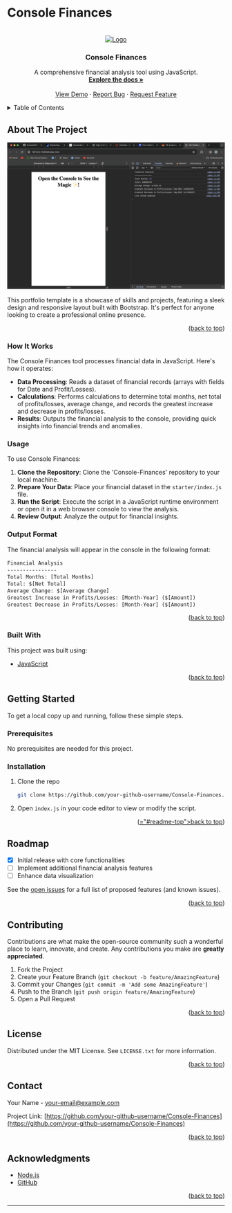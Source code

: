 # Console Finances

<a name="readme-top"></a>

<!-- PROJECT LOGO -->
<br />
<div align="center">
  <a href="https://github.com/your-github-username/Console-Finances">
    <img src="" alt="Logo" width="80" height="80">
  </a>

  <h3 align="center">Console Finances</h3>

  <p align="center">
    A comprehensive financial analysis tool using JavaScript.
    <br />
    <a href="https://github.com/your-github-username/Console-Finances"><strong>Explore the docs »</strong></a>
    <br />
    <br />
    <a href="https://your-github-username.github.io/Console-Finances/">View Demo</a>
    ·
    <a href="https://github.com/your-github-username/Console-Finances/issues">Report Bug</a>
    ·
    <a href="https://github.com/your-github-username/Console-Finances/issues">Request Feature</a>
  </p>
</div>

<!-- TABLE OF CONTENTS -->
<details>
  <summary>Table of Contents</summary>
  <ol>
    <li><a href="#about-the-project">About The Project</a></li>
    <li><a href="#how-it-works">How It Works</a></li>
    <li><a href="#usage">Usage</a></li>
    <li><a href="#output-format">Output Format</a></li>
    <li><a href="#built-with">Built With</a></li>
    <li><a href="#getting-started">Getting Started</a></li>
    <li><a href="#roadmap">Roadmap</a></li>
    <li><a href="#contributing">Contributing</a></li>
    <li><a href="#license">License</a></li>
    <li><a href="#contact">Contact</a></li>
    <li><a href="#acknowledgments">Acknowledgments</a></li>
  </ol>
</details>

<!-- ABOUT THE PROJECT -->
## About The Project

![Project Screenshot](Console-Finances.png)

This portfolio template is a showcase of skills and projects, featuring a sleek design and responsive layout built with Bootstrap. It's perfect for anyone looking to create a professional online presence.

<p align="right">(<a href="#readme-top">back to top</a>)</p>

### How It Works

The Console Finances tool processes financial data in JavaScript. Here's how it operates:

- **Data Processing**: Reads a dataset of financial records (arrays with fields for Date and Profit/Losses).
- **Calculations**: Performs calculations to determine total months, net total of profits/losses, average change, and records the greatest increase and decrease in profits/losses.
- **Results**: Outputs the financial analysis to the console, providing quick insights into financial trends and anomalies.

### Usage

To use Console Finances:

1. **Clone the Repository**: Clone the 'Console-Finances' repository to your local machine.
2. **Prepare Your Data**: Place your financial dataset in the `starter/index.js` file.
3. **Run the Script**: Execute the script in a JavaScript runtime environment or open it in a web browser console to view the analysis.
4. **Review Output**: Analyze the output for financial insights.

### Output Format

The financial analysis will appear in the console in the following format:

```
Financial Analysis 
----------------
Total Months: [Total Months]
Total: $[Net Total]
Average Change: $[Average Change]
Greatest Increase in Profits/Losses: [Month-Year] ($[Amount])
Greatest Decrease in Profits/Losses: [Month-Year] ($[Amount])
```

<p align="right">(<a href="#readme-top">back to top</a>)</p>

### Built With

This project was built using:

* [JavaScript](https://www.javascript.com)

<p align="right">(<a href="#readme-top">back to top</a>)</p>

<!-- GETTING STARTED -->
## Getting Started

To get a local copy up and running, follow these simple steps.

### Prerequisites

No prerequisites are needed for this project.

### Installation

1. Clone the repo
   ```sh
   git clone https://github.com/your-github-username/Console-Finances.git
   ```
2. Open `index.js` in your code editor to view or modify the script.

<p align="right">(<a href

="#readme-top">back to top</a>)</p>

<!-- ROADMAP -->
## Roadmap

- [x] Initial release with core functionalities
- [ ] Implement additional financial analysis features
- [ ] Enhance data visualization

See the [open issues](https://github.com/your-github-username/Console-Finances/issues) for a full list of proposed features (and known issues).

<p align="right">(<a href="#readme-top">back to top</a>)</p>

<!-- CONTRIBUTING -->
## Contributing

Contributions are what make the open-source community such a wonderful place to learn, innovate, and create. Any contributions you make are **greatly appreciated**.

1. Fork the Project
2. Create your Feature Branch (`git checkout -b feature/AmazingFeature`)
3. Commit your Changes (`git commit -m 'Add some AmazingFeature'`)
4. Push to the Branch (`git push origin feature/AmazingFeature`)
5. Open a Pull Request

<p align="right">(<a href="#readme-top">back to top</a>)</p>

<!-- LICENSE -->
## License

Distributed under the MIT License. See `LICENSE.txt` for more information.

<p align="right">(<a href="#readme-top">back to top</a>)</p>

<!-- CONTACT -->
## Contact

Your Name - your-email@example.com

Project Link: [https://github.com/your-github-username/Console-Finances](https://github.com/your-github-username/Console-Finances)

<p align="right">(<a href="#readme-top">back to top</a>)</p>

<!-- ACKNOWLEDGMENTS -->
## Acknowledgments

* [Node.js](https://nodejs.org/)
* [GitHub](https://github.com/)

<p align="right">(<a href="#readme-top">back to top</a>)</p>

---
